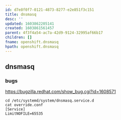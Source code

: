 ```yaml
---
id: d7e8f0f7-0121-4873-8277-e2e851f3c151
title: dnsmasq
desc: ''
updated: 1603862205141
created: 1603861561457
parent: 4f3f4a54-ac7a-42d9-9124-32995af66b17
children: []
fname: openshift.dnsmasq
hpath: openshift.dnsmasq
---
```

## dnsmasq

### bugs

<https://bugzilla.redhat.com/show_bug.cgi?id=1608571>

```
cd /etc/systemd/system/dnsmasq.service.d
cat override.conf
[Service]
LimitNOFILE=65535
```

